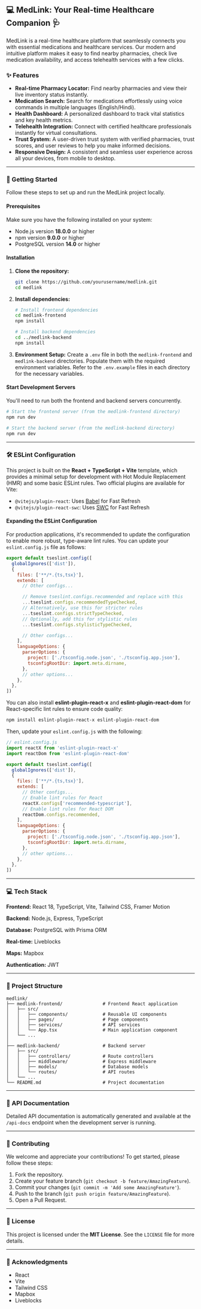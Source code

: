 ## 💻 MedLink: Your Real-time Healthcare Companion 🩺

MedLink is a real-time healthcare platform that seamlessly connects you with essential medications and healthcare services. Our modern and intuitive platform makes it easy to find nearby pharmacies, check live medication availability, and access telehealth services with a few clicks.

### ✨ Features

  * **Real-time Pharmacy Locator:** Find nearby pharmacies and view their live inventory status instantly.
  * **Medication Search:** Search for medications effortlessly using voice commands in multiple languages (English/Hindi).
  * **Health Dashboard:** A personalized dashboard to track vital statistics and key health metrics.
  * **Telehealth Integration:** Connect with certified healthcare professionals instantly for virtual consultations.
  * **Trust System:** A user-driven trust system with verified pharmacies, trust scores, and user reviews to help you make informed decisions.
  * **Responsive Design:** A consistent and seamless user experience across all your devices, from mobile to desktop.

-----

### 🚀 Getting Started

Follow these steps to set up and run the MedLink project locally.

#### Prerequisites

Make sure you have the following installed on your system:

  * Node.js version **18.0.0** or higher
  * npm version **9.0.0** or higher
  * PostgreSQL version **14.0** or higher

#### Installation

1.  **Clone the repository:**

    ```bash
    git clone https://github.com/yourusername/medlink.git
    cd medlink
    ```

2.  **Install dependencies:**

    ```bash
    # Install frontend dependencies
    cd medlink-frontend
    npm install

    # Install backend dependencies
    cd ../medlink-backend
    npm install
    ```

3.  **Environment Setup:**
    Create a `.env` file in both the `medlink-frontend` and `medlink-backend` directories. Populate them with the required environment variables. Refer to the `.env.example` files in each directory for the necessary variables.

#### Start Development Servers

You'll need to run both the frontend and backend servers concurrently.

```bash
# Start the frontend server (from the medlink-frontend directory)
npm run dev

# Start the backend server (from the medlink-backend directory)
npm run dev
```

-----

### 🛠️ ESLint Configuration

This project is built on the **React + TypeScript + Vite** template, which provides a minimal setup for development with Hot Module Replacement (HMR) and some basic ESLint rules. Two official plugins are available for Vite:

  * `@vitejs/plugin-react`: Uses [Babel](https://babeljs.io/) for Fast Refresh
  * `@vitejs/plugin-react-swc`: Uses [SWC](https://swc.rs/) for Fast Refresh

#### Expanding the ESLint Configuration

For production applications, it's recommended to update the configuration to enable more robust, type-aware lint rules. You can update your `eslint.config.js` file as follows:

```js
export default tseslint.config([
  globalIgnores(['dist']),
  {
    files: ['**/*.{ts,tsx}'],
    extends: [
      // Other configs...

      // Remove tseslint.configs.recommended and replace with this
      ...tseslint.configs.recommendedTypeChecked,
      // Alternatively, use this for stricter rules
      ...tseslint.configs.strictTypeChecked,
      // Optionally, add this for stylistic rules
      ...tseslint.configs.stylisticTypeChecked,

      // Other configs...
    ],
    languageOptions: {
      parserOptions: {
        project: ['./tsconfig.node.json', './tsconfig.app.json'],
        tsconfigRootDir: import.meta.dirname,
      },
      // other options...
    },
  },
])
```

You can also install **eslint-plugin-react-x** and **eslint-plugin-react-dom** for React-specific lint rules to ensure code quality:

```bash
npm install eslint-plugin-react-x eslint-plugin-react-dom
```

Then, update your `eslint.config.js` with the following:

```js
// eslint.config.js
import reactX from 'eslint-plugin-react-x'
import reactDom from 'eslint-plugin-react-dom'

export default tseslint.config([
  globalIgnores(['dist']),
  {
    files: ['**/*.{ts,tsx}'],
    extends: [
      // Other configs...
      // Enable lint rules for React
      reactX.configs['recommended-typescript'],
      // Enable lint rules for React DOM
      reactDom.configs.recommended,
    ],
    languageOptions: {
      parserOptions: {
        project: ['./tsconfig.node.json', './tsconfig.app.json'],
        tsconfigRootDir: import.meta.dirname,
      },
      // other options...
    },
  },
])
```

-----

### 💻 Tech Stack

**Frontend:** React 18, TypeScript, Vite, Tailwind CSS, Framer Motion

**Backend:** Node.js, Express, TypeScript

**Database:** PostgreSQL with Prisma ORM

**Real-time:** Liveblocks

**Maps:** Mapbox

**Authentication:** JWT

-----

### 📁 Project Structure

```
medlink/
├── medlink-frontend/               # Frontend React application
│   ├── src/
│   │   ├── components/             # Reusable UI components
│   │   ├── pages/                  # Page components
│   │   ├── services/               # API services
│   │   └── App.tsx                 # Main application component
│   └── ...
│
├── medlink-backend/                # Backend server
│   ├── src/
│   │   ├── controllers/            # Route controllers
│   │   ├── middleware/             # Express middleware
│   │   ├── models/                 # Database models
│   │   └── routes/                 # API routes
│   └── ...
└── README.md                       # Project documentation
```

-----

### 📄 API Documentation

Detailed API documentation is automatically generated and available at the `/api-docs` endpoint when the development server is running.

-----

### 👋 Contributing

We welcome and appreciate your contributions\! To get started, please follow these steps:

1.  Fork the repository.
2.  Create your feature branch (`git checkout -b feature/AmazingFeature`).
3.  Commit your changes (`git commit -m 'Add some AmazingFeature'`).
4.  Push to the branch (`git push origin feature/AmazingFeature`).
5.  Open a Pull Request.

-----

### 📜 License

This project is licensed under the **MIT License**. See the `LICENSE` file for more details.

-----

### 🙏 Acknowledgments

  * React
  * Vite
  * Tailwind CSS
  * Mapbox
  * Liveblocks
